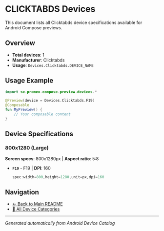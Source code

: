 # CLICKTABDS Devices

This document lists all Clicktabds device specifications available for Android Compose previews.

## Overview

- **Total devices**: 1
- **Manufacturer**: Clicktabds
- **Usage**: `Devices.Clicktabds.DEVICE_NAME`

## Usage Example

```kotlin
import se.premex.compose.preview.devices.*

@Preview(device = Devices.Clicktabds.F19)
@Composable
fun MyPreview() {
    // Your composable content
}
```

## Device Specifications

### 800x1280 (Large)

**Screen specs**: 800x1280px | **Aspect ratio**: 5:8

- **`F19`** - F19 | **DPI**: 160
  ```kotlin
  spec:width=800,height=1280,unit=px,dpi=160
  ```

## Navigation

- [← Back to Main README](../../README.md)
- [📱 All Device Categories](../README.md)

---
*Generated automatically from Android Device Catalog*
